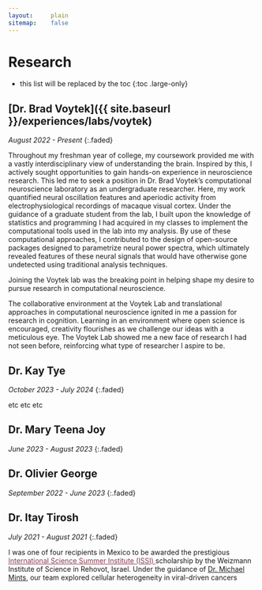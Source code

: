 ```yaml
---
layout:     plain
sitemap:    false
---
```


# Research

* this list will be replaced by the toc
{:toc .large-only}

## [Dr. Brad Voytek]({{ site.baseurl }}/experiences/labs/voytek)

<em>August 2022 - Present</em>
{:.faded}

Throughout my freshman year of college, my coursework provided me with a vastly interdisciplinary view of understanding the brain. Inspired by this, I actively sought opportunities to gain hands-on experience in neuroscience research. This led me to seek a position in Dr. Brad Voytek’s computational neuroscience laboratory as an undergraduate researcher. Here, my work quantified neural oscillation features and aperiodic activity from electrophysiological recordings of macaque visual cortex. Under the guidance of a graduate student from the lab, I built upon the knowledge of statistics and programming I had acquired in my classes to implement the computational tools used in the lab into my analysis. By use of these computational approaches, I contributed to the design of open-source packages designed to parametrize neural power spectra, which ultimately revealed features of these neural signals that would have otherwise gone undetected using traditional analysis techniques. 

Joining the Voytek lab was the breaking point in helping shape my desire to pursue research in computational neuroscience. 

The collaborative environment at the Voytek Lab and translational approaches in computational neuroscience ignited in me a passion for research in cognition. Learning in an environment where open science is encouraged, creativity flourishes as we challenge our ideas with a meticulous eye. The Voytek Lab showed me a new face of research I had not seen before, reinforcing what type of researcher I aspire to be.


## Dr. Kay Tye

<em>October 2023 - July 2024</em>
{:.faded}

etc etc etc 


## Dr. Mary Teena Joy

<em>June 2023 - August 2023</em>
{:.faded}


## Dr. Olivier George

<em>September 2022 - June 2023</em>
{:.faded}


## Dr. Itay Tirosh

<em>July 2021 - August 2021</em>
{:.faded}

I was one of four recipients in Mexico to be awarded the prestigious <a href="https://davidson.weizmann.ac.il/en/programs/issi" target="_blank" rel="noopener noreferrer" style='color:#833F51'> International Science Summer Institute (ISSI) </a> scholarship by the Weizmann Institute of Science in Rehovot, Israel.
Under the guidance of <a href="https://www.weizmann.ac.il/mcb/tirosh/group-members" target="_blank" rel="noopener noreferrer">Dr. Michael Mints</a>, our team explored cellular heterogeneity in viral-driven cancers








